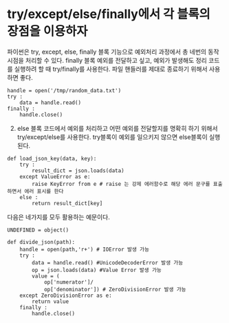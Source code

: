 # try/except/else/finally에서 각 블록의 장점을 이용하자
파이썬은 try, except, else, finally 블록 기능으로 예외처리 과정에서 총 네번의 동작시점을 처리할 수 있다.
 finally 블록
예외를 전달하고 싶고, 예외가 발생해도 정리 코드를 실행하려 할 때 try/finally를 사용한다.
파일 핸들러를 제대로 종료하기 위해서 사용하면 좋다.
```
handle = open('/tmp/random_data.txt')
try :
    data = handle.read()
finally :
    handle.close()

```
2. else 블록
코드에서 예외를 처리하고 어떤 예외를 전달할지를 명확히 하기 위해서 try/except/else를 사용한다.
try블록이 예외를 일으키지 않으면 else블록이 실행된다.

```
def load_json_key(data, key):
    try :
        result_dict = json.loads(data)
    except ValueError as e:
        raise KeyError from e # raise 는 강제 에러함수로 해당 에러 문구를 표출하면서 에러 표시를 한다
    else :
        return result_dict[key]
```
다음은 네가지를 모두 활용하는 예문이다. 

```
UNDEFINED = object()

def divide_json(path):
    handle = open(path,'r+') # IOError 발생 가능
    try :
        data = handle.read() #UnicodeDecoderError 발생 가능
        op = json.loads(data) #Value Error 발생 가능
        value = (
            op['numerator']/
            op['denominator']) # ZeroDivisionError 발생 가능
    except ZeroDivisionError as e:
        return value
    finally :
        handle.close()

```
